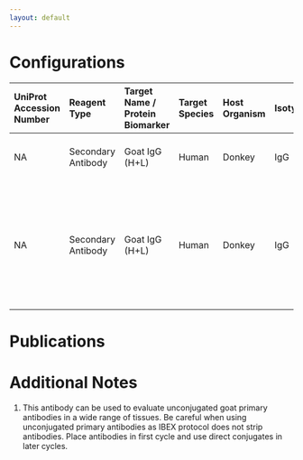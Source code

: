 ```yaml
---
layout: default
---
```


# Configurations

| UniProt Accession Number   | Reagent Type       | Target Name / Protein Biomarker   | Target Species   | Host Organism   | Isotype   | Clonality   | Vendor                   | Catalog Number   | Conjugate   | RRID       | Availability   | Method         | Tissue Preservation               | Target Tissue   | Tissue State   | Detergent         | Antigen Retrieval Conditions                                                               | Dye Inactivation Conditions   | Recommend   | Agree               | Disagree   | Contributor         | Notes       |
|:---------------------------|:-------------------|:----------------------------------|:-----------------|:----------------|:----------|:------------|:-------------------------|:-----------------|:------------|:-----------|:---------------|:---------------|:----------------------------------|:----------------|:---------------|:------------------|:-------------------------------------------------------------------------------------------|:------------------------------|:------------|:--------------------|:-----------|:--------------------|:------------|
| NA                         | Secondary Antibody | Goat IgG (H+L)                    | Human            | Donkey          | IgG       | Polyclonal  | Thermo Fisher Scientific | SA5-10091        | DL755       | AB_2556671 | Stock          | IBEX2D Manual  | 1:4 Cytofix/Cytoperm Fixed Frozen | Lymph Node      | NA             | 0.3% Triton-X-100 | NA                                                                                         | 1 mg/ml LiBH4 15 minutes      | Yes         | [0000-0003-4379-8967](https://orcid.org/0000-0003-4379-8967) | NA         | [0000-0003-4379-8967](https://orcid.org/0000-0003-4379-8967) | [1](#notes) |
| NA                         | Secondary Antibody | Goat IgG (H+L)                    | Human            | Donkey          | IgG       | Polyclonal  | Thermo Fisher Scientific | SA5-10091        | DL755       | AB_2556671 | Stock          | Cell DIVE-IBEX | FFPE                              | Tonsil          | NA             | 0.3% Triton-X-100 | pH 6 for 30 minutes ER1 (AR9961) and pH 9 for 30 minutes ER2 (AR9640) using the Leica Bond | 1 mg/ml LiBH4 15 minutes      | Yes         | [0000-0003-4379-8967](https://orcid.org/0000-0003-4379-8967) | NA         | [0000-0003-4379-8967](https://orcid.org/0000-0003-4379-8967) | [1](#notes) |

# Publications



# Additional Notes

<a name="notes"></a>
1. This antibody can be used to evaluate unconjugated goat primary antibodies in a wide range of tissues. Be careful when using unconjugated primary antibodies as IBEX protocol does not strip antibodies. Place antibodies in first cycle and use direct conjugates in later cycles.

